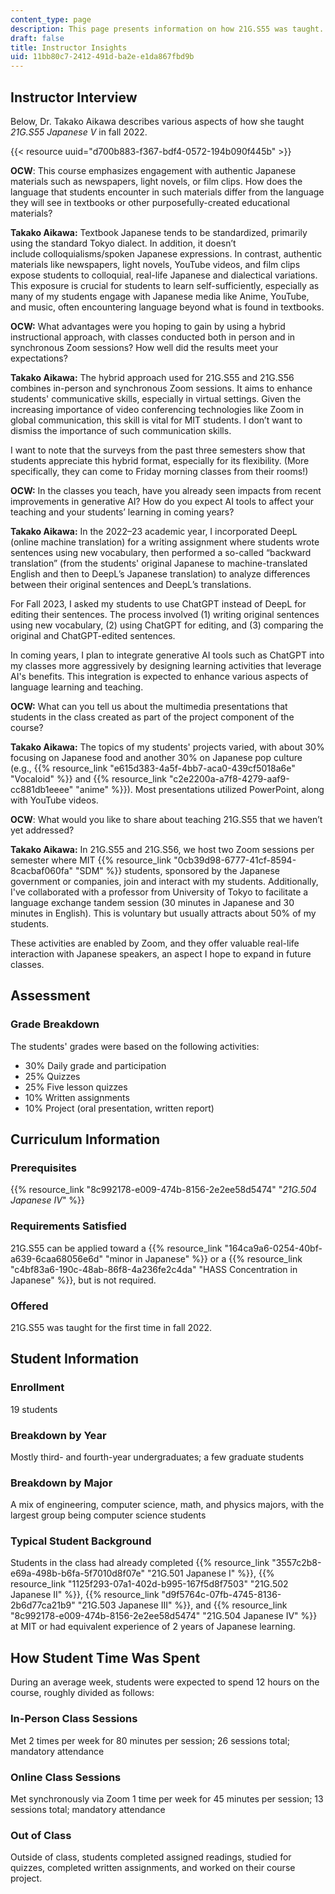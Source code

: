 ```yaml
---
content_type: page
description: This page presents information on how 21G.S55 was taught.
draft: false
title: Instructor Insights
uid: 11bb80c7-2412-491d-ba2e-e1da867fbd9b
---
```

## Instructor Interview

Below, Dr. Takako Aikawa describes various aspects of how she taught *21G.S55 Japanese V* in fall 2022.

{{< resource uuid="d700b883-f367-bdf4-0572-194b090f445b" >}}

**OCW**: This course emphasizes engagement with authentic Japanese materials such as newspapers, light novels, or film clips. How does the language that students encounter in such materials differ from the language they will see in textbooks or other purposefully-created educational materials?

**Takako Aikawa:** Textbook Japanese tends to be standardized, primarily using the standard Tokyo dialect. In addition, it doesn’t include colloquialisms/spoken Japanese expressions. In contrast, authentic materials like newspapers, light novels, YouTube videos, and film clips expose students to colloquial, real-life Japanese and dialectical variations. This exposure is crucial for students to learn self-sufficiently, especially as many of my students engage with Japanese media like Anime, YouTube, and music, often encountering language beyond what is found in textbooks.

**OCW:** What advantages were you hoping to gain by using a hybrid instructional approach, with classes conducted both in person and in synchronous Zoom sessions? How well did the results meet your expectations?

**Takako Aikawa:** The hybrid approach used for 21G.S55 and 21G.S56 combines in-person and synchronous Zoom sessions. It aims to enhance students' communicative skills, especially in virtual settings. Given the increasing importance of video conferencing technologies like Zoom in global communication, this skill is vital for MIT students. I don’t want to dismiss the importance of such communication skills.

I want to note that the surveys from the past three semesters show that students appreciate this hybrid format, especially for its flexibility. (More specifically, they can come to Friday morning classes from their rooms!)

**OCW:** In the classes you teach, have you already seen impacts from recent improvements in generative AI? How do you expect AI tools to affect your teaching and your students’ learning in coming years?

**Takako Aikawa:** In the 2022–23 academic year, I incorporated DeepL (online machine translation) for a writing assignment where students wrote sentences using new vocabulary, then performed a so-called “backward translation” (from the students' original Japanese to machine-translated English and then to DeepL’s Japanese translation) to analyze differences between their original sentences and DeepL’s translations.

For Fall 2023, I asked my students to use ChatGPT instead of DeepL for editing their sentences. The process involved (1) writing original sentences using new vocabulary, (2) using ChatGPT for editing, and (3) comparing the original and ChatGPT-edited sentences.

In coming years, I plan to integrate generative AI tools such as ChatGPT into my classes more aggressively by designing learning activities that leverage AI's benefits. This integration is expected to enhance various aspects of language learning and teaching.

**OCW:** What can you tell us about the multimedia presentations that students in the class created as part of the project component of the course?

**Takako Aikawa:** The topics of my students' projects varied, with about 30% focusing on Japanese food and another 30% on Japanese pop culture (e.g., {{% resource_link "e615d383-4a5f-4bb7-aca0-439cf5018a6e" "Vocaloid" %}} and {{% resource_link "c2e2200a-a7f8-4279-aaf9-cc881db1eeee" "anime" %}}). Most presentations utilized PowerPoint, along with YouTube videos.

**OCW**: What would you like to share about teaching 21G.S55 that we haven’t yet addressed?

**Takako Aikawa:** In 21G.S55 and 21G.S56, we host two Zoom sessions per semester where MIT {{% resource_link "0cb39d98-6777-41cf-8594-8cacbaf060fa" "SDM" %}} students, sponsored by the Japanese government or companies, join and interact with my students. Additionally, I've collaborated with a professor from University of Tokyo to facilitate a language exchange tandem session (30 minutes in Japanese and 30 minutes in English). This is voluntary but usually attracts about 50% of my students. 

These activities are enabled by Zoom, and they offer valuable real-life interaction with Japanese speakers, an aspect I hope to expand in future classes.

## Assessment

### Grade Breakdown

The students' grades were based on the following activities:

- 30% Daily grade and participation
- 25% Quizzes
- 25% Five lesson quizzes
- 10% Written assignments
- 10% Project (oral presentation, written report)

## Curriculum Information

### Prerequisites

{{% resource_link "8c992178-e009-474b-8156-2e2ee58d5474" "*21G.504 Japanese IV*" %}}

### Requirements Satisfied

21G.S55 can be applied toward a {{% resource_link "164ca9a6-0254-40bf-a639-6caa68056e6d" "minor in Japanese" %}} or a {{% resource_link "c4bf83a6-190c-48ab-86f8-4a236fe2c4da" "HASS Concentration in Japanese" %}}, but is not required.

### Offered

21G.S55 was taught for the first time in fall 2022.

## Student Information

### Enrollment

19 students

### Breakdown by Year

Mostly third- and fourth-year undergraduates; a few graduate students

### Breakdown by Major

A mix of engineering, computer science, math, and physics majors, with the largest group being computer science students

### Typical Student Background

Students in the class had already completed {{% resource_link "3557c2b8-e69a-498b-b6fa-5f7010d8f07e" "21G.501 Japanese I" %}}, {{% resource_link "1125f293-07a1-402d-b995-167f5d8f7503" "21G.502 Japanese II" %}}, {{% resource_link "d9f5764c-07fb-4745-8136-2b6d77ca21b9" "21G.503 Japanese III" %}}, and {{% resource_link "8c992178-e009-474b-8156-2e2ee58d5474" "21G.504 Japanese IV" %}} at MIT or had equivalent experience of 2 years of Japanese learning.

## How Student Time Was Spent

During an average week, students were expected to spend 12 hours on the course, roughly divided as follows:

### In-Person Class Sessions

Met 2 times per week for 80 minutes per session; 26 sessions total; mandatory attendance

### Online Class Sessions

Met synchronously via Zoom 1 time per week for 45 minutes per session; 13 sessions total; mandatory attendance

### Out of Class

Outside of class, students completed assigned readings, studied for quizzes, completed written assignments, and worked on their course project.